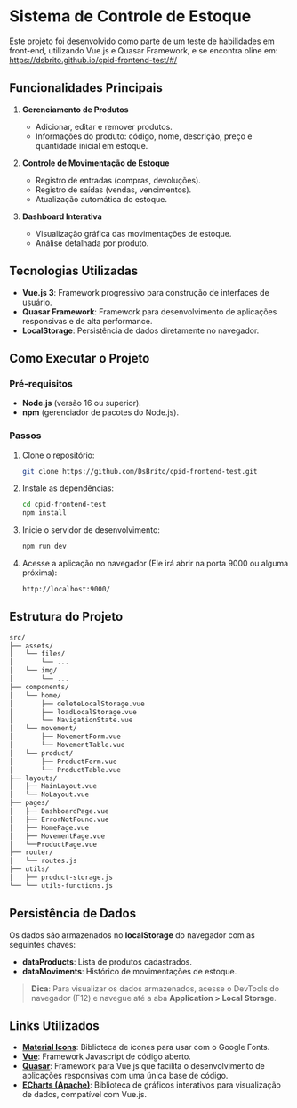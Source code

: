 # Sistema de Controle de Estoque

Este projeto foi desenvolvido como parte de um teste de habilidades em front-end, utilizando Vue.js e Quasar Framework, e se encontra oline em: https://dsbrito.github.io/cpid-frontend-test/#/

## Funcionalidades Principais

1. **Gerenciamento de Produtos**

   - Adicionar, editar e remover produtos.
   - Informações do produto: código, nome, descrição, preço e quantidade inicial em estoque.

2. **Controle de Movimentação de Estoque**

   - Registro de entradas (compras, devoluções).
   - Registro de saídas (vendas, vencimentos).
   - Atualização automática do estoque.

3. **Dashboard Interativa**
   - Visualização gráfica das movimentações de estoque.
   - Análise detalhada por produto.

## Tecnologias Utilizadas

- **Vue.js 3**: Framework progressivo para construção de interfaces de usuário.
- **Quasar Framework**: Framework para desenvolvimento de aplicações responsivas e de alta performance.
- **LocalStorage**: Persistência de dados diretamente no navegador.

## Como Executar o Projeto

### Pré-requisitos

- **Node.js** (versão 16 ou superior).
- **npm** (gerenciador de pacotes do Node.js).

### Passos

1. Clone o repositório:

   ```bash
   git clone https://github.com/DsBrito/cpid-frontend-test.git
   ```

2. Instale as dependências:

   ```bash
   cd cpid-frontend-test
   npm install
   ```

3. Inicie o servidor de desenvolvimento:

   ```bash
   npm run dev
   ```

4. Acesse a aplicação no navegador (Ele irá abrir na porta 9000 ou alguma próxima):

   ```bash
   http://localhost:9000/
   ```

## Estrutura do Projeto

```bash
src/
├── assets/
│   └── files/
│       └── ...
│   └── img/
│       └── ...
├── components/
│   └── home/
│       ├── deleteLocalStorage.vue
│       ├── loadLocalStorage.vue
│       └── NavigationState.vue
│   └── movement/
│       ├── MovementForm.vue
│       └── MovementTable.vue
│   └── product/
│       ├── ProductForm.vue
│       └── ProductTable.vue
├── layouts/
│   ├── MainLayout.vue
│   └── NoLayout.vue
├── pages/
│   ├── DashboardPage.vue
│   ├── ErrorNotFound.vue
│   ├── HomePage.vue
│   ├── MovementPage.vue
│   └──ProductPage.vue
├── router/
│   └── routes.js
├── utils/
│   ├── product-storage.js
└── └── utils-functions.js
```

## Persistência de Dados

Os dados são armazenados no **localStorage** do navegador com as seguintes chaves:

- **dataProducts**: Lista de produtos cadastrados.
- **dataMoviments**: Histórico de movimentações de estoque.

> **Dica**: Para visualizar os dados armazenados, acesse o DevTools do navegador (F12) e navegue até a aba **Application > Local Storage**.

## Links Utilizados

- **[Material Icons](https://fonts.google.com/icons)**: Biblioteca de ícones para usar com o Google Fonts.
- **[Vue](https://echarts.apache.org/examples/en/)**: Framework Javascript de código aberto.
- **[Quasar](https://quasar.dev/)**: Framework para Vue.js que facilita o desenvolvimento de aplicações responsivas com uma única base de código.
- **[ECharts (Apache)](https://echarts.apache.org/examples/en/)**: Biblioteca de gráficos interativos para visualização de dados, compatível com Vue.js.
